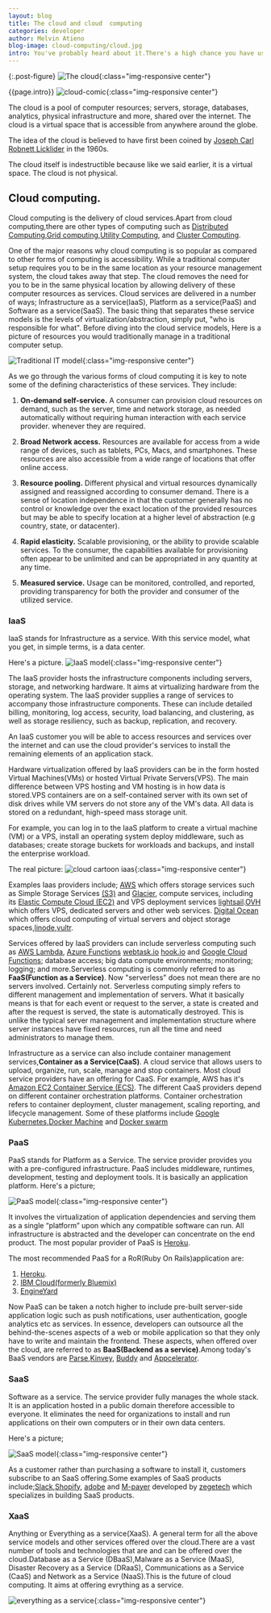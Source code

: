 ```yaml
---
layout: blog
title: The cloud and cloud  computing
categories: developer
author: Melvin Atieno
blog-image: cloud-computing/cloud.jpg
intro: You've probably heard about it.There's a high chance you have used it. There's a higher chance you will be using it  in the future.The cloud.The cloud is one of those things everyone sort of knows but somehow cannot clearly define.What is the cloud? Who made the cloud? Where is the cloud? How does it work? What is cloud computing? Using your computer in the cloud? What other forms of computing are there? Yes these are just some of the questions that this blog intends to answer in a bid to demystify the mystery that is the cloud.
---
```


{:.post-figure}
![The cloud](/assets/images/blog/{{page.blog-image}}){:class="img-responsive center"}

{{page.intro}}
![cloud-comic](/assets/images/blog/cloud-computing/cloud-comic3.jpeg){:class="img-responsive center"}

The cloud is a pool of computer resources; servers, storage, databases, analytics, physical infrastructure and more, shared over the internet. The cloud is a virtual space that is accessible from anywhere around the globe.

The idea of the cloud is believed to have first been coined by [Joseph Carl Robnett Licklider](https://en.wikipedia.org/wiki/J._C._R._Licklider) in the 1960s.

The cloud itself is indestructible because like we said earlier, it is a virtual space. The cloud is not physical.

## Cloud computing.

Cloud computing is the delivery of cloud services.Apart from cloud computing,there are other types of computing such as [Distributed Computing](https://en.wikipedia.org/wiki/Distributed_computing),[Grid computing](https://en.wikipedia.org/wiki/Grid_computing),[Utility Computing](http://en.wikipedia.org/wiki/Utility_computing), and [Cluster Computing](http://en.wikipedia.org/wiki/Computer_cluster).

One of the major reasons why cloud computing is so popular as compared to other forms of computing is accessibility. While a traditional computer setup requires you to be in the same location as your resource management system, the cloud takes away that step. The cloud removes the need for you to be in the same physical location by allowing delivery of these computer resources as services. Cloud services are delivered in a number of ways; Infrastructure as a service(IaaS), Platform as a service(PaaS) and Software as a service(SaaS). The basic thing that separates these service models is the levels of virtualization/abstraction, simply put, "who is responsible for what". Before diving into the cloud service models, Here is a picture of resources you would traditionally manage in a traditional computer setup.

![Traditional IT model](/assets/images/blog/cloud-computing/traditional-IT.png){:class="img-responsive center"}

As we go through the various forms of cloud computing it is key to note some of the defining characteristics of these services. They include:

1. **On-demand self-service.** A consumer can provision cloud resources on demand, such as the server, time and network storage, as needed automatically without requiring human interaction with each service provider. whenever they are required.

2. **Broad Network access.** Resources are available for access from a wide range of devices, such as tablets, PCs, Macs, and smartphones. These resources are also accessible from a wide range of locations that offer online access.

3. **Resource pooling.** Different physical and virtual resources dynamically assigned and reassigned according to consumer demand. There is a sense of location independence in that the customer generally has no control or knowledge over the exact location of the provided resources but may be able to specify location at a higher level of abstraction (e.g country, state, or datacenter).

4. **Rapid elasticity.** Scalable provisioning, or the ability to provide scalable services. To the consumer, the capabilities available for provisioning often appear to be unlimited and can be appropriated in any quantity at any time.

5. **Measured service.** Usage can be monitored, controlled, and reported, providing transparency for both the provider and consumer of the utilized service.

### IaaS

IaaS stands for Infrastructure as a service. With this service model, what you get, in simple terms, is a data center.

Here's a picture.
![IaaS model](/assets/images/blog/cloud-computing/Iaas.png){:class="img-responsive center"}

The IaaS provider hosts the infrastructure components including servers, storage, and networking hardware. It aims at virtualizing hardware from the operating system.
The IaaS provider supplies a range of services to accompany those infrastructure components. These can include detailed billing, monitoring, log access, security, load balancing, and clustering, as well as storage resiliency, such as backup, replication, and recovery.

An IaaS customer you will be able to access resources and services over the internet and can use the cloud provider's services to install the remaining elements of an application stack.

Hardware virtualization offered by IaaS providers can be in the form hosted Virtual Machines(VMs) or hosted Virtual Private Servers(VPS). The main difference between VPS hosting and VM hosting is in how data is stored.VPS containers are on a self-contained server with its own set of disk drives while VM servers do not store any of the VM's data. All data is stored on a redundant, high-speed mass storage unit.

For example, you can log in to the IaaS platform to create a virtual machine (VM) or a VPS, install an operating system deploy middleware, such as databases; create storage buckets for workloads and backups, and install the enterprise workload.

The real picture:
![cloud cartoon iaas](/assets/images/blog/cloud-computing/iaas.jpg){:class="img-responsive center"}

Examples Iaas providers include; [AWS](https://aws.amazon.com/) which offers storage services such as Simple Storage Services [(S3)](https://aws.amazon.com/s3/) and [Glacier](https://aws.amazon.com/glacier/), compute services, including its [Elastic Compute Cloud (EC2)](https://aws.amazon.com/ec2/) and VPS deployment services [lightsail](https://aws.amazon.com/lightsail/).[OVH](https://www.ovh.com/world/) which offers VPS, dedicated servers and other web services. [Digital Ocean](https://www.digitalocean.com/) which offers cloud computing of virtual servers and object storage spaces,[linode](https://www.linode.com/),[vultr](https://www.vultr.com/).

Services offered by IaaS providers can include serverless computing such as [AWS Lambda](https://aws.amazon.com/lambda/), [Azure Functions](https://docs.microsoft.com/en-us/azure/azure-functions/functions-overview) [webtask.io](https://webtask.io/) [hook.io]() and [Google Cloud Functions](https://cloud.google.com/functions/); database access; big data compute environments; monitoring; logging; and more.Serverless computing is commonly referred to as **FaaS(Function as a Service)**.
Now "serverless" does not mean there are no servers involved. Certainly not. Serverless computing simply refers to different management and implementation of servers. What it basically means is that for each event or request to the server, a state is created and after the request is served, the state is automatically destroyed. This is unlike the typical server management and implementation structure where server instances have fixed resources, run all the time and need administrators to manage them.

Infrastructure as a service can also include container management services,**Container as a Service(CaaS)**. A cloud service that allows users to upload, organize, run, scale, manage and stop containers. Most cloud service providers have an offering for CaaS. For example, AWS has it's [Amazon EC2 Container Service (ECS)](https://aws.amazon.com/ecs/). The different CaaS providers depend on different container orchestration platforms. Container orchestration refers to container deployment, cluster management, scaling reporting, and lifecycle management. Some of these platforms include [Google Kubernetes](https://kubernetes.io/docs/concepts/overview/what-is-kubernetes/),[Docker Machine](https://docs.docker.com/machine/) and [Docker swarm](https://docs.docker.com/engine/swarm/)

### PaaS

PaaS stands for Platform as a Service. The service provider provides you with a pre-configured infrastructure. PaaS includes middleware, runtimes, development, testing and deployment tools. It is basically an application platform.
Here's a picture;

![PaaS model](/assets/images/blog/cloud-computing/paas.png){:class="img-responsive center"}

It involves the virtualization of application dependencies and serving them as a single “platform” upon which any compatible software can run. All infrastructure is abstracted and the developer can concentrate on the end product.
The most popular provider of PaaS is [Heroku](https://www.heroku.com/).

The most recommended PaaS for a RoR(Ruby On Rails)application are:

1.  [Heroku](https://www.heroku.com/).
2.  [IBM Cloud(formerly Bluemix)](https://www.ibm.com/cloud/)
3.  [EngineYard](https://www.engineyard.com/)

Now PaaS can be taken a notch higher to include pre-built server-side application logic such as push notifications, user authentication, google analytics etc as services. In essence, developers can outsource all the behind-the-scenes aspects of a web or mobile application so that they only have to write and maintain the frontend. These aspects, when offered over the cloud, are referred to as **BaaS(Backend as a service)**.Among today's BaaS vendors are [Parse](https://parseplatform.org/),[Kinvey](https://devcenter.kinvey.com/rest/guides), [Buddy](https://buddy.com/) and [Appcelerator](https://www.appcelerator.com/).

### SaaS

Software as a service. The service provider fully manages the whole stack. It is an application hosted in a public domain therefore accessible to everyone. It eliminates the need for organizations to install and run applications on their own computers or in their own data centers.

Here's a picture;

![SaaS model](/assets/images/blog/cloud-computing/saas.png){:class="img-responsive center"}

As a customer rather than purchasing a software to install it, customers subscribe to an SaaS offering.Some examples of SaaS products include;[Slack](https://slack.com/),[Shopify](https://www.shopify.com/), [adobe](https://www.adobe.com/) and [M-payer](https://mpayer.co.ke/) developed by [zegetech](https://zegetech.com/) which specializes in building SaaS products.

### XaaS

Anything or Everything as a service(XaaS). A general term for all the above service models and other services offered over the cloud.There are a vast number of tools and technologies that are and can be offered over the cloud.Database as a Service (DBaaS),Malware as a Service (MaaS), Disaster Recovery as a Service (DRaaS), Communications as a Service (CaaS) and Network as a Service (NaaS).This is the future of cloud computing. It aims at offering evrything as a service.

![everything as a service](/assets/images/blog/cloud-computing/everything.jpeg){:class="img-responsive center"}
